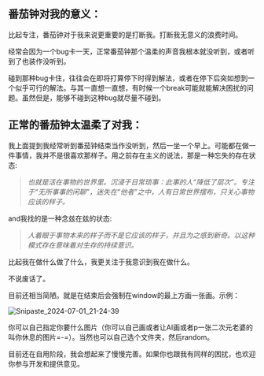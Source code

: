 ## 番茄钟对我的意义：

比起专注，番茄钟对于我来说更重要的是打断我。打断我无意义的浪费时间。

经常会因为一个bug卡一天，正常番茄钟那个温柔的声音我根本就没听到，或者听到了也装作没听到。

碰到那种bug卡住，往往会在即将打算停下时得到解法，或者在停下后突如想到一个似乎可行的解法。与其一直想一直想，有时候一个break可能就能解决困扰的问题。虽然但是，能够不碰到这种bug就尽量不碰到。

## 正常的番茄钟太温柔了对我：

我上面提到我经常听到番茄钟结束当作没听到，然后一坐一个早上。可能都在做一件事情，我并不是很喜欢那样子。用之前存在主义的说法，那是一种忘失的存在状态:

>*也就是活在事物的世界里。沉浸于日常琐事：此事的人“降低了层次”。专注于“无所事事的闲聊”，迷失在“他者”之中，人有日常世界摆布，只关心事物应该的样子。*

and我找的是一种念兹在兹的状态:

> *人着眼于事物本来的样子而不是它应该的样子，并且为之感到新奇。以这种模式存在意味着对生存的持续意识。*

比起我在做什么做了什么，我更关注于我意识到我在做什么。

不说废话了。

目前还相当简陋。就是在结束后会强制在window的最上方画一张画。示例：

![Snipaste_2024-07-01_21-24-39](D:\program\pica\output\Snipaste_2024-07-01_21-24-39.jpeg)

你可以自己指定你要什么图片（你可以自己画或者让AI画或者p一张二次元老婆的叫你休息的图片=-=）。当然也可以自己选个文件夹，然后random。

目前还在自用阶段，我会想起来了慢慢完善。如果你也跟我有同样的困扰，也欢迎你参与开发和提供意见。
